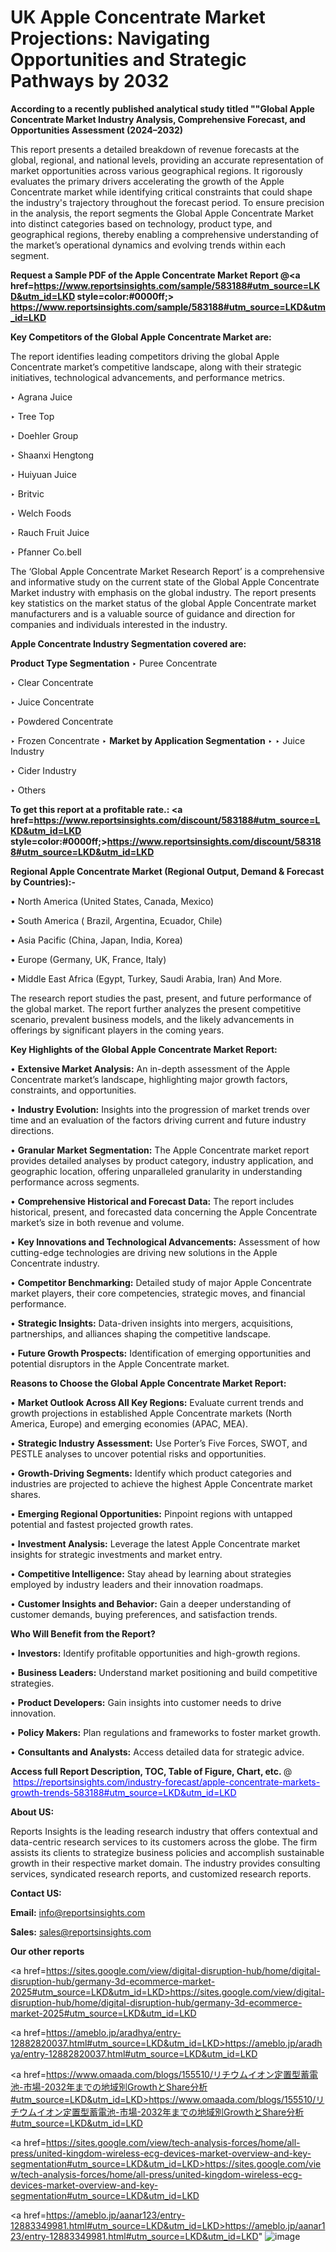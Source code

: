 # UK Apple Concentrate Market Projections: Navigating Opportunities and Strategic Pathways by 2032

<strong>According to a recently published analytical study titled ""Global Apple Concentrate Market Industry Analysis, Comprehensive Forecast, and Opportunities Assessment (2024–2032)</strong>

This report presents a detailed breakdown of revenue forecasts at the global, regional, and national levels, providing an accurate representation of market opportunities across various geographical regions. It rigorously evaluates the primary drivers accelerating the growth of the Apple Concentrate market while identifying critical constraints that could shape the industry's trajectory throughout the forecast period. To ensure precision in the analysis, the report segments the Global Apple Concentrate Market into distinct categories based on technology, product type, and geographical regions, thereby enabling a comprehensive understanding of the market’s operational dynamics and evolving trends within each segment.

<strong>Request a Sample PDF of the Apple Concentrate Market Report </strong><strong>@<a href=https://www.reportsinsights.com/sample/583188#utm_source=LKD&utm_id=LKD style=color:#0000ff;> https://www.reportsinsights.com/sample/583188#utm_source=LKD&utm_id=LKD</a></strong></font>

<strong>Key Competitors of the Global Apple Concentrate Market are:</strong>

The report identifies leading competitors driving the global Apple Concentrate market’s competitive landscape, along with their strategic initiatives, technological advancements, and performance metrics.

‣ Agrana Juice

‣ Tree Top

‣ Doehler Group

‣ Shaanxi Hengtong

‣ Huiyuan Juice

‣ Britvic

‣ Welch Foods

‣ Rauch Fruit Juice

‣ Pfanner
 Co.bell

The ‘Global Apple Concentrate Market Research Report’ is a comprehensive and informative study on the current state of the Global Apple Concentrate Market industry with emphasis on the global industry. The report presents key statistics on the market status of the global Apple Concentrate market manufacturers and is a valuable source of guidance and direction for companies and individuals interested in the industry.

<strong>Apple Concentrate Industry Segmentation covered are:</strong>

<strong>Product Type Segmentation</strong>
‣
Puree Concentrate

‣ Clear Concentrate

‣ Juice Concentrate

‣ Powdered Concentrate

‣ Frozen Concentrate
‣ 
<strong>Market by Application Segmentation</strong>
‣
‣  Juice Industry

‣ Cider Industry

‣ Others

<strong>To get this report at a profitable rate.: <a href=https://www.reportsinsights.com/discount/583188#utm_source=LKD&utm_id=LKD style=color:#0000ff;>https://www.reportsinsights.com/discount/583188#utm_source=LKD&utm_id=LKD</a></strong></font>

<strong>Regional Apple Concentrate Market (Regional Output, Demand &amp; Forecast by Countries):-</strong>

• North America (United States, Canada, Mexico)

• South America ( Brazil, Argentina, Ecuador, Chile)

• Asia Pacific (China, Japan, India, Korea)

• Europe (Germany, UK, France, Italy)

• Middle East Africa (Egypt, Turkey, Saudi Arabia, Iran) And More.

The research report studies the past, present, and future performance of the global market. The report further analyzes the present competitive scenario, prevalent business models, and the likely advancements in offerings by significant players in the coming years.

<strong>Key Highlights of the Global Apple Concentrate Market Report:</strong>

• <strong>Extensive Market Analysis:</strong> An in-depth assessment of the Apple Concentrate market’s landscape, highlighting major growth factors, constraints, and opportunities.

• <strong>Industry Evolution:</strong> Insights into the progression of market trends over time and an evaluation of the factors driving current and future industry directions.

• <strong>Granular Market Segmentation:</strong> The Apple Concentrate market report provides detailed analyses by product category, industry application, and geographic location, offering unparalleled granularity in understanding performance across segments.

• <strong>Comprehensive Historical and Forecast Data:</strong> The report includes historical, present, and forecasted data concerning the Apple Concentrate market’s size in both revenue and volume.

• <strong>Key Innovations and Technological Advancements:</strong> Assessment of how cutting-edge technologies are driving new solutions in the Apple Concentrate industry.

• <strong>Competitor Benchmarking:</strong> Detailed study of major Apple Concentrate market players, their core competencies, strategic moves, and financial performance.

• <strong>Strategic Insights:</strong> Data-driven insights into mergers, acquisitions, partnerships, and alliances shaping the competitive landscape.

• <strong>Future Growth Prospects:</strong> Identification of emerging opportunities and potential disruptors in the Apple Concentrate market.

<strong>Reasons to Choose the Global Apple Concentrate Market Report:</strong>

• <strong>Market Outlook Across All Key Regions:</strong> Evaluate current trends and growth projections in established Apple Concentrate markets (North America, Europe) and emerging economies (APAC, MEA).

• <strong>Strategic Industry Assessment:</strong> Use Porter’s Five Forces, SWOT, and PESTLE analyses to uncover potential risks and opportunities.

• <strong>Growth-Driving Segments:</strong> Identify which product categories and industries are projected to achieve the highest Apple Concentrate market shares.

• <strong>Emerging Regional Opportunities:</strong> Pinpoint regions with untapped potential and fastest projected growth rates.

• <strong>Investment Analysis:</strong> Leverage the latest Apple Concentrate market insights for strategic investments and market entry.

• <strong>Competitive Intelligence:</strong> Stay ahead by learning about strategies employed by industry leaders and their innovation roadmaps.

• <strong>Customer Insights and Behavior:</strong> Gain a deeper understanding of customer demands, buying preferences, and satisfaction trends.

<strong>Who Will Benefit from the Report?</strong>

• <strong>Investors:</strong> Identify profitable opportunities and high-growth regions.

• <strong>Business Leaders:</strong> Understand market positioning and build competitive strategies.

• <strong>Product Developers:</strong> Gain insights into customer needs to drive innovation.

• <strong>Policy Makers:</strong> Plan regulations and frameworks to foster market growth.

• <strong>Consultants and Analysts:</strong> Access detailed data for strategic advice.
</ul>
<strong>Access full Report Description, TOC, Table of Figure, Chart, etc. </strong>@  <a href=https://reportsinsights.com/industry-forecast/apple-concentrate-markets-growth-trends-583188#utm_source=LKD&utm_id=LKD style=color:#0000ff;>https://reportsinsights.com/industry-forecast/apple-concentrate-markets-growth-trends-583188#utm_source=LKD&utm_id=LKD</a></font>

<strong><strong>About US</strong>:</strong>

Reports Insights is the leading research industry that offers contextual and data-centric research services to its customers across the globe. The firm assists its clients to strategize business policies and accomplish sustainable growth in their respective market domain. The industry provides consulting services, syndicated research reports, and customized research reports.

<strong>Contact US:</strong>

<p class=""""><b>Email:</b> <a href=mailto:info@reportsinsights.com>info@reportsinsights.com</a></p>
<p class=""""><b>Sales:</b> <a href=mailto:sales@reportsinsights.com>sales@reportsinsights.com</a></p>

<strong>Our other reports</strong>

<a href=https://sites.google.com/view/digital-disruption-hub/home/digital-disruption-hub/germany-3d-ecommerce-market-2025#utm_source=LKD&utm_id=LKD>https://sites.google.com/view/digital-disruption-hub/home/digital-disruption-hub/germany-3d-ecommerce-market-2025#utm_source=LKD&utm_id=LKD</a>

<a href=https://ameblo.jp/aradhya/entry-12882820037.html#utm_source=LKD&utm_id=LKD>https://ameblo.jp/aradhya/entry-12882820037.html#utm_source=LKD&utm_id=LKD</a>

<a href=https://www.omaada.com/blogs/155510/リチウムイオン定置型蓄電池-市場-2032年までの地域別GrowthとShare分析#utm_source=LKD&utm_id=LKD>https://www.omaada.com/blogs/155510/リチウムイオン定置型蓄電池-市場-2032年までの地域別GrowthとShare分析#utm_source=LKD&utm_id=LKD</a>

<a href=https://sites.google.com/view/tech-analysis-forces/home/all-press/united-kingdom-wireless-ecg-devices-market-overview-and-key-segmentation#utm_source=LKD&utm_id=LKD>https://sites.google.com/view/tech-analysis-forces/home/all-press/united-kingdom-wireless-ecg-devices-market-overview-and-key-segmentation#utm_source=LKD&utm_id=LKD</a>

<a href=https://ameblo.jp/aanar123/entry-12883349981.html#utm_source=LKD&utm_id=LKD>https://ameblo.jp/aanar123/entry-12883349981.html#utm_source=LKD&utm_id=LKD</a>"
![image](https://github.com/user-attachments/assets/38e57031-2c56-414d-b8ca-e4d3032c04fe)
